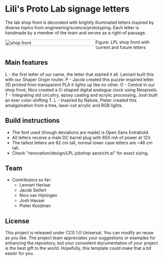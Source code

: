 # Lili's Proto Lab signage letters
The lab shop front is decorated with brightly illuminated letters inspired by diverse topics from engineering/science/prototyping. Each letter is handmade by a member of the team and serves as a right-of passage.

<div style="display: flex; justify-content: space-between;">
  <img src="../pictures/LPL jobshop aanzicht-02.png" alt="shop front" style="width: 100%;"/>
  <figcaption>Figure: LPL shop front with current and future letters<figcaption>
</div>

## Main features
L - the first letter of our name, the letter that started it all. Lennart built this with our Shaper Origin router.
P - Jacob created this puzzle-inspired letter. 3D printed from transparent PLA it lights up like no other.
O - Central in our shop front, Nico created a O-shaped digital analogue clock using Neopixels.
T - Integrating old circuitry, epoxy casting and acrylic processing, Josh built an ever color-shifting T.
L - Inspired by Nature, Pieter created this amalgamation from a tree, laser-cut acrylic and RGB lights.

## Build instructions
- The font used (though deviations are made) is Open Sans Extrabold. 
- All letters receive a male DC barrel plug with 650 mA of power at 12V.
- The tallest letters are 62 cm tall, normal lower case letters are ~46 cm tall.
- Check "renovation/design/LPL jobshop aanzicht.ai" for exact sizing.

## Team
+ Contributors so far:
	+ Lennart Herlaar
 	+ Jacob Seifert
  	+ Nico van Hijningen
  	+ Josh Hauser
  	+ Pieter Kooijman

## License

This project is released under CC0 1.0 Universal. 
You can modify an reuse as you like.
The project team appreciates your suggestions or examples for enhancing the repository, but your consistent documentation of your project is the best gift to the world. Hopefully, this template could make that a bit easier for you. 
